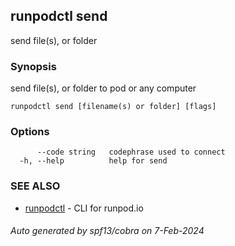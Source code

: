 ## runpodctl send

send file(s), or folder

### Synopsis

send file(s), or folder to pod or any computer

```
runpodctl send [filename(s) or folder] [flags]
```

### Options

```
      --code string   codephrase used to connect
  -h, --help          help for send
```

### SEE ALSO

* [runpodctl](runpodctl.md)	 - CLI for runpod.io

###### Auto generated by spf13/cobra on 7-Feb-2024
